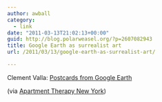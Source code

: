 ```yaml
---
author: awball
category:
  - link
date: "2011-03-13T21:02:13+00:00"
guid: http://blog.polarweasel.org/?p=2607082943
title: Google Earth as surrealist art
url: /2011/03/13/google-earth-as-surrealist-art/

---
```

Clement Valla: [Postcards from Google Earth](http://www.apartmenttherapy.com/ny/artwork/clement-valla-postcards-from-google-earth-bridges-140980)

(via [Apartment Therapy New York](http://www.apartmenttherapy.com/ny/))
